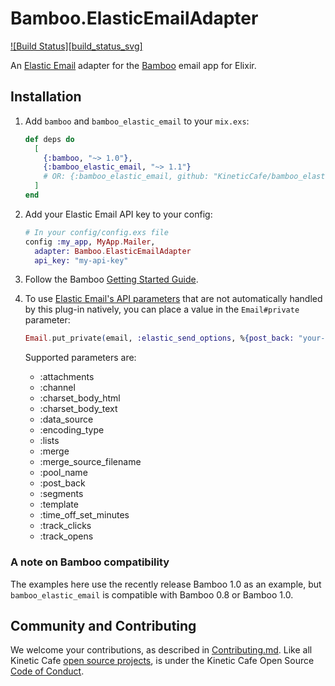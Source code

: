 # Bamboo.ElasticEmailAdapter

[![Build Status][build_status_svg]][build status]

An [Elastic Email][] adapter for the [Bamboo][] email app for Elixir.

## Installation

1.  Add `bamboo` and `bamboo_elastic_email` to your `mix.exs`:

    ```elixir
    def deps do
      [
        {:bamboo, "~> 1.0"},
        {:bamboo_elastic_email, "~> 1.1"}
        # OR: {:bamboo_elastic_email, github: "KineticCafe/bamboo_elastic_email"}
      ]
    end
    ```

2.  Add your Elastic Email API key to your config:

    ```elixir
    # In your config/config.exs file
    config :my_app, MyApp.Mailer,
      adapter: Bamboo.ElasticEmailAdapter
      api_key: "my-api-key"
    ```

3.  Follow the Bamboo [Getting Started Guide][getting_started].

4.  To use [Elastic Email's API parameters][email_send] that are not automatically
      handled by this plug-in natively, you can place a value in the `Email#private`
      parameter:

    ```elixir
    Email.put_private(email, :elastic_send_options, %{post_back: "your-post-back-value", pool_name: "your-pool-name"})
    ```

    Supported parameters are:
      * :attachments
      * :channel
      * :charset_body_html
      * :charset_body_text
      * :data_source
      * :encoding_type
      * :lists
      * :merge
      * :merge_source_filename
      * :pool_name
      * :post_back
      * :segments
      * :template
      * :time_off_set_minutes
      * :track_clicks
      * :track_opens

### A note on Bamboo compatibility

The examples here use the recently release Bamboo 1.0 as an example, but
`bamboo_elastic_email` is compatible with Bamboo 0.8 or Bamboo 1.0.

## Community and Contributing

We welcome your contributions, as described in [Contributing.md][]. Like all
Kinetic Cafe [open source projects][], is under the Kinetic Cafe Open Source
[Code of Conduct][kccoc].

[build status svg]: https://travis-ci.org/KineticCafe/bamboo_elastic_email.svg?branch=master
[build status]: https://travis-ci.org/KineticCafe/bamboo_elastic_email
[Elastic Email]: https://elasticemail.com/
[Bamboo]: https://github.com/thoughtbot/bamboo
[Hex.pm]: https://hex.pm
[getting_started]: https://github.com/thoughtbot/bamboo#getting-started
[Contributing.md]: Contributing.md
[open source projects]: https://github.com/KineticCafe
[kccoc]: https://github.com/KineticCafe/code-of-conduct
[email_send]: https://api.elasticemail.com/public/help#Email_Send
